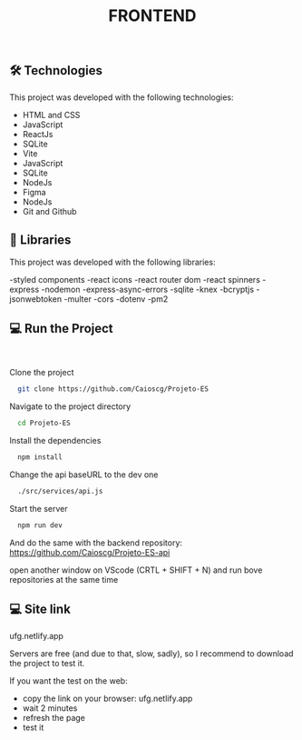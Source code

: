 <h1 align="center">FRONTEND</h1>

<br>

## 🛠️ Technologies

This project was developed with the following technologies:

- HTML and CSS
- JavaScript
- ReactJs
- SQLite
- Vite
- JavaScript
- SQLite
- NodeJs
- Figma
- NodeJs
- Git and Github

## 📖 Libraries

This project was developed with the following libraries:

-styled components
-react icons
-react router dom
-react spinners
-express
-nodemon
-express-async-errors
-sqlite
-knex
-bcryptjs
-jsonwebtoken
-multer
-cors
-dotenv
-pm2

## 💻 Run the Project

<br>

Clone the project

```bash
  git clone https://github.com/Caioscg/Projeto-ES
```

Navigate to the project directory

```bash
  cd Projeto-ES
```

Install the dependencies

```bash
  npm install
```

Change the api baseURL to the dev one

```bash
  ./src/services/api.js
```

Start the server

```bash
  npm run dev
```
And do the same with the backend repository:
https://github.com/Caioscg/Projeto-ES-api

open another window on VScode (CRTL + SHIFT + N) and run bove repositories at the same time


## 💻 Site link

ufg.netlify.app

Servers are free (and due to that, slow, sadly), so I recommend to download the project to test it.

If you want the test on the web:
- copy the link on your browser: ufg.netlify.app
- wait 2 minutes
- refresh the page
- test it